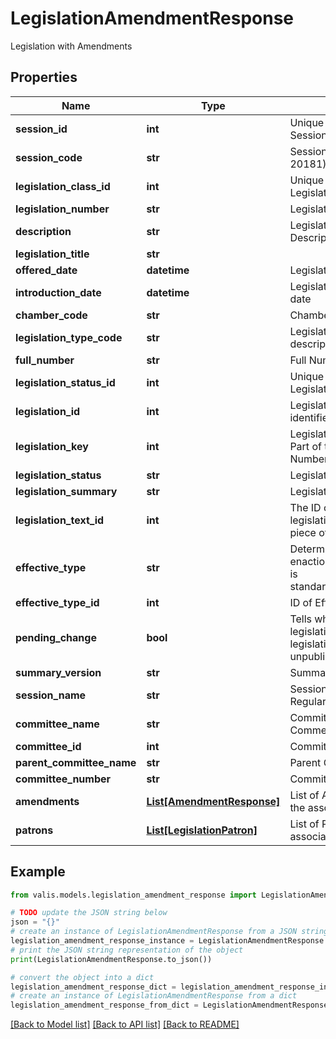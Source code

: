 # LegislationAmendmentResponse

Legislation with Amendments

## Properties

Name | Type | Description | Notes
------------ | ------------- | ------------- | -------------
**session_id** | **int** | Unique identifier for Session | [optional] 
**session_code** | **str** | Session code (e.g. 20181) | [optional] 
**legislation_class_id** | **int** | Unique identifier for Legislation Class | [optional] 
**legislation_number** | **str** | Legislation number | [optional] 
**description** | **str** | Legislation Description/Catchline | [optional] 
**legislation_title** | **str** |  | [optional] 
**offered_date** | **datetime** | Legislation Offered date | [optional] 
**introduction_date** | **datetime** | Legislation Introduction date | [optional] 
**chamber_code** | **str** | Chamber code (H/S) | [optional] 
**legislation_type_code** | **str** | Legislation Type Code description | [optional] 
**full_number** | **str** | Full Number of the bill | [optional] 
**legislation_status_id** | **int** | Unique identifier for Legislative Status | [optional] 
**legislation_id** | **int** | Legislation unique identifier | [optional] 
**legislation_key** | **int** | Legislation Key (Numerical Part of the Legislation Number) | [optional] 
**legislation_status** | **str** | Legislative Status | [optional] 
**legislation_summary** | **str** | Legislation Summary | [optional] 
**legislation_text_id** | **int** | The ID of the latest legislation text for this piece of legislation | [optional] 
**effective_type** | **str** | Determines whether the enaction of the legislation is standard/emergency/other | [optional] 
**effective_type_id** | **int** | ID of EffectiveType | [optional] 
**pending_change** | **bool** | Tells whether a piece of legislation text on this legislation has any unpublished changes | [optional] 
**summary_version** | **str** | Summary Version | [optional] 
**session_name** | **str** | Session Name (ex. 2018 Regular Session) | [optional] 
**committee_name** | **str** | Committee Name (ex. Commerce and Labor) | [optional] 
**committee_id** | **int** | Committee ID | [optional] 
**parent_committee_name** | **str** | Parent Committee Name | [optional] 
**committee_number** | **str** | Committee Number | [optional] 
**amendments** | [**List[AmendmentResponse]**](AmendmentResponse.md) | List of Amendments on the associated Legislation | [optional] 
**patrons** | [**List[LegislationPatron]**](LegislationPatron.md) | List of Patrons on the associated Legislation | [optional] 

## Example

```python
from valis.models.legislation_amendment_response import LegislationAmendmentResponse

# TODO update the JSON string below
json = "{}"
# create an instance of LegislationAmendmentResponse from a JSON string
legislation_amendment_response_instance = LegislationAmendmentResponse.from_json(json)
# print the JSON string representation of the object
print(LegislationAmendmentResponse.to_json())

# convert the object into a dict
legislation_amendment_response_dict = legislation_amendment_response_instance.to_dict()
# create an instance of LegislationAmendmentResponse from a dict
legislation_amendment_response_from_dict = LegislationAmendmentResponse.from_dict(legislation_amendment_response_dict)
```
[[Back to Model list]](../README.md#documentation-for-models) [[Back to API list]](../README.md#documentation-for-api-endpoints) [[Back to README]](../README.md)


